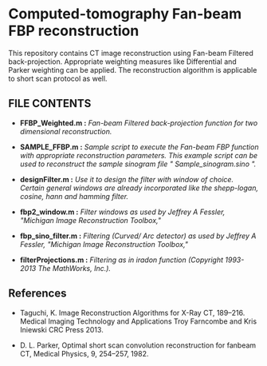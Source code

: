 # Computed-tomography Fan-beam FBP reconstruction

This repository contains CT image reconstruction using Fan-beam Filtered back-projection. Appropriate weighting measures like Differential and Parker weighting can be applied. The reconstruction algorithm is applicable to short scan protocol as well.  


## FILE CONTENTS

* **FFBP_Weighted.m :** *Fan-beam Filtered back-projection function for two dimensional reconstruction.*

* **SAMPLE_FFBP.m :** *Sample script to execute the Fan-beam FBP function with appropriate reconstruction parameters. This example script can be used to reconstruct the sample sinogram file " Sample_sinogram.sino ".*

* **designFilter.m :** *Use it to design the filter with window of choice. Certain general windows are already incorporated like the shepp-logan, cosine, hann and hamming filter.*

* **fbp2_window.m :** *Filter windows as used by Jeffrey A Fessler, "Michigan Image Reconstruction Toolbox,"*

* **fbp_sino_filter.m :** *Filtering (Curved/ Arc detector) as used by Jeffrey A Fessler, "Michigan Image Reconstruction Toolbox,"*
                  
* **filterProjections.m :** *Filtering as in iradon function (Copyright 1993-2013 The MathWorks, Inc.).*             

## References

* Taguchi, K. Image Reconstruction Algorithms for X-Ray CT, 189–216. Medical Imaging Technology and Applications Troy Farncombe and Kris Iniewski CRC Press 2013.

* D. L. Parker, Optimal short scan convolution reconstruction for fanbeam CT, Medical Physics,
9, 254–257, 1982.
